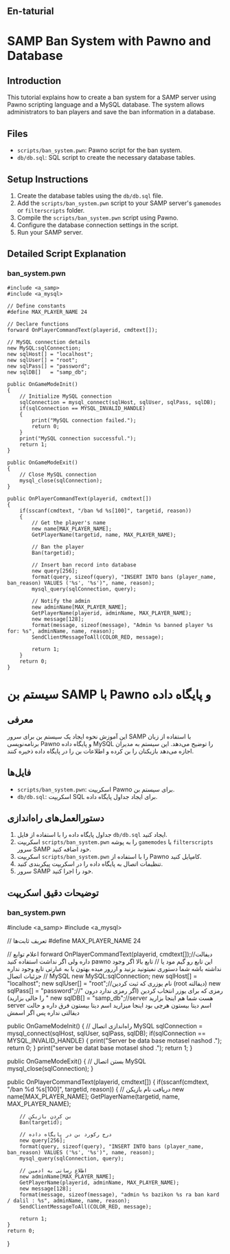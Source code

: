 ## En-taturial

# SAMP Ban System with Pawno and Database

## Introduction
This tutorial explains how to create a ban system for a SAMP server using Pawno scripting language and a MySQL database. The system allows administrators to ban players and save the ban information in a database.

## Files
- `scripts/ban_system.pwn`: Pawno script for the ban system.
- `db/db.sql`: SQL script to create the necessary database tables.

## Setup Instructions
1. Create the database tables using the `db/db.sql` file.
2. Add the `scripts/ban_system.pwn` script to your SAMP server's `gamemodes` or `filterscripts` folder.
3. Compile the `scripts/ban_system.pwn` script using Pawno.
4. Configure the database connection settings in the script.
5. Run your SAMP server.

## Detailed Script Explanation
### ban_system.pwn
```pawn
#include <a_samp>
#include <a_mysql>

// Define constants
#define MAX_PLAYER_NAME 24

// Declare functions
forward OnPlayerCommandText(playerid, cmdtext[]);

// MySQL connection details
new MySQL:sqlConnection;
new sqlHost[] = "localhost";
new sqlUser[] = "root";
new sqlPass[] = "password";
new sqlDB[]   = "samp_db";

public OnGameModeInit()
{
    // Initialize MySQL connection
    sqlConnection = mysql_connect(sqlHost, sqlUser, sqlPass, sqlDB);
    if(sqlConnection == MYSQL_INVALID_HANDLE)
    {
        print("MySQL connection failed.");
        return 0;
    }
    print("MySQL connection successful.");
    return 1;
}

public OnGameModeExit()
{
    // Close MySQL connection
    mysql_close(sqlConnection);
}

public OnPlayerCommandText(playerid, cmdtext[])
{
    if(sscanf(cmdtext, "/ban %d %s[100]", targetid, reason))
    {
        // Get the player's name
        new name[MAX_PLAYER_NAME];
        GetPlayerName(targetid, name, MAX_PLAYER_NAME);

        // Ban the player
        Ban(targetid);

        // Insert ban record into database
        new query[256];
        format(query, sizeof(query), "INSERT INTO bans (player_name, ban_reason) VALUES ('%s', '%s')", name, reason);
        mysql_query(sqlConnection, query);

        // Notify the admin
        new adminName[MAX_PLAYER_NAME];
        GetPlayerName(playerid, adminName, MAX_PLAYER_NAME);
        new message[128];
        format(message, sizeof(message), "Admin %s banned player %s for: %s", adminName, name, reason);
        SendClientMessageToAll(COLOR_RED, message);

        return 1;
    }
    return 0;
}
```


# سیستم بن SAMP با Pawno و پایگاه داده

## معرفی
این آموزش نحوه ایجاد یک سیستم بن برای سرور SAMP با استفاده از زبان برنامه‌نویسی Pawno و پایگاه داده MySQL را توضیح می‌دهد. این سیستم به مدیران اجازه می‌دهد بازیکنان را بن کرده و اطلاعات بن را در پایگاه داده ذخیره کنند.

## فایل‌ها
- `scripts/ban_system.pwn`: اسکریپت Pawno برای سیستم بن.
- `db/db.sql`: اسکریپت SQL برای ایجاد جداول پایگاه داده.

## دستورالعمل‌های راه‌اندازی
1. جداول پایگاه داده را با استفاده از فایل `db/db.sql` ایجاد کنید.
2. اسکریپت `scripts/ban_system.pwn` را به پوشه `gamemodes` یا `filterscripts` سرور SAMP خود اضافه کنید.
3. اسکریپت `scripts/ban_system.pwn` را با استفاده از Pawno کامپایل کنید.
4. تنظیمات اتصال به پایگاه داده را در اسکریپت پیکربندی کنید.
5. سرور SAMP خود را اجرا کنید.

## توضیحات دقیق اسکریپت
### ban_system.pwn


#include <a_samp>
#include <a_mysql>

// تعریف ثابت‌ها
#define MAX_PLAYER_NAME 24

// اعلام توابع
forward OnPlayerCommandText(playerid, cmdtext[]);//دیفالت داره ولی اگر نداشت استفاده کنید  pawno این تابع رو گیم مود یا 
// تابع بالا اگر وجود نداشته باشه شما دستوری نمیتونید بزنید و اررور میده بهتون یا به عبارتی تابع وجود نداره 
// جزئیات اتصال MySQL
new MySQL:sqlConnection;
new sqlHost[] = "localhost";
new sqlUser[] = "root";//نام یوزری که ثبت کردین (root دیفالته)
new sqlPass[] = "password";//رمزی که برای یوزر انتخاب کردین (اگر رمزی ندارد درون " " را خالی بزارید)
new sqlDB[]   = "samp_db";//server هست شما هم اینجا بزارید server اسم دیتا بیستون  هرچی بود اینجا میزارید اسم دیتا بیستون فرق داره و حالت دیفالتی نداره پس اگر اسمش 

public OnGameModeInit()
{
    // راه‌اندازی اتصال MySQL
    sqlConnection = mysql_connect(sqlHost, sqlUser, sqlPass, sqlDB);
    if(sqlConnection == MYSQL_INVALID_HANDLE)
    {
        print("Server be data base motasel nashod .");
        return 0;
    }
    print("server be datat base motasel shod .");
    return 1;
}

public OnGameModeExit()
{
    // بستن اتصال MySQL
    mysql_close(sqlConnection);
}

public OnPlayerCommandText(playerid, cmdtext[])
{
    if(sscanf(cmdtext, "/ban %d %s[100]", targetid, reason))
    {
        // دریافت نام بازیکن
        new name[MAX_PLAYER_NAME];
        GetPlayerName(targetid, name, MAX_PLAYER_NAME);

        // بن کردن بازیکن
        Ban(targetid);

        // درج رکورد بن در پایگاه داده
        new query[256];
        format(query, sizeof(query), "INSERT INTO bans (player_name, ban_reason) VALUES ('%s', '%s')", name, reason);
        mysql_query(sqlConnection, query);

        // اطلاع رسانی به ادمین
        new adminName[MAX_PLAYER_NAME];
        GetPlayerName(playerid, adminName, MAX_PLAYER_NAME);
        new message[128];
        format(message, sizeof(message), "admin %s bazikon %s ra ban kard / dalil : %s", adminName, name, reason);
        SendClientMessageToAll(COLOR_RED, message);

        return 1;
    }
    return 0;
}
